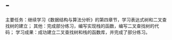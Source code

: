 # -
主要任务：继续学习《数据结构与算法分析》的第四章节，学习表达式树和二叉查找树的建立；
其他：完成部分练习，编写实现栈的函数，编写二叉查找树的代码；
学习成果：成功建立二叉查找树和栈的函数库，并完成了部分练习。
